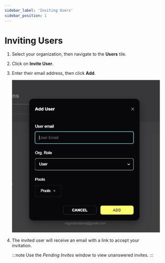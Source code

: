 ```yaml
---
sidebar_label: 'Inviting Users'
sidebar_position: 1
---
```


# Inviting Users

1. Select your organization, then navigate to the **Users** tile.

2. Click on **Invite User**.

3. Enter their email address, then click **Add**.

    ![Add Users](/img/juice/add_user.png)

4. The invited user will receive an email with a link to accept your invitation.

    :::note
    Use the *Pending Invites* window to view unanswered invites.
    :::

